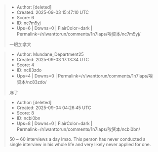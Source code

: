 > - Author: [deleted]
> - Created: 2025-09-03 15:47:10 UTC
> - Score: 6
> - ID: nc7m5yj
> - Ups=6 | Downs=0 | FlairColor=dark | Permalink=/r/iwanttorun/comments/1n7iaps/唉资本/nc7m5yj/
>
> 一眼加拿大

> - Author: Mundane_Department25
> - Created: 2025-09-03 17:13:34 UTC
> - Score: 4
> - ID: nc83zdo
> - Ups=4 | Downs=0 | Permalink=/r/iwanttorun/comments/1n7iaps/唉资本/nc83zdo/
>
> 麻了

> - Author: [deleted]
> - Created: 2025-09-04 04:26:45 UTC
> - Score: 8
> - ID: ncbi0bn
> - Ups=8 | Downs=0 | FlairColor=dark | Permalink=/r/iwanttorun/comments/1n7iaps/唉资本/ncbi0bn/
>
> 50 \~ 60 interviews a day lmao. This person has never conducted a single interview in his whole life and very likely never applied for one.
